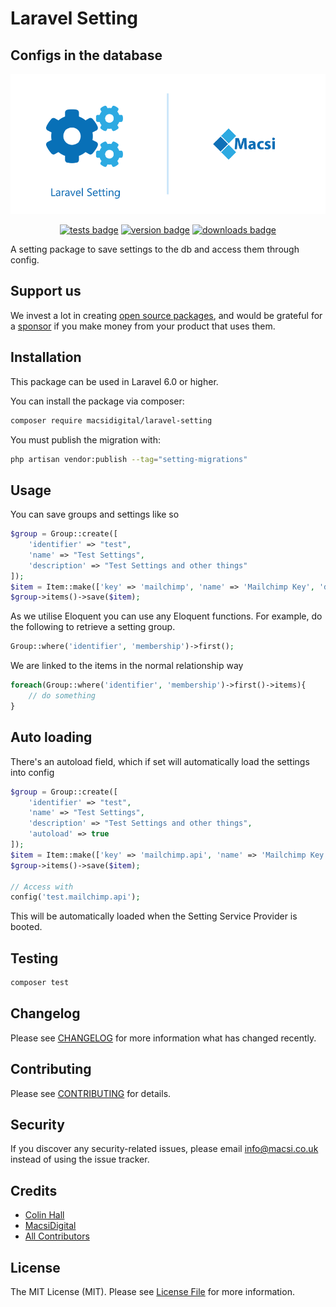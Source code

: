 # Laravel Setting

## Configs in the database

![Header Image](https://github.com/MacsiDigital/repo-design/raw/master/laravel-setting/header.png)

<p align="center">
 <a href="https://github.com/MacsiDigital/laravel-setting/actions?query=workflow%3ATests"><img src="https://github.com/MacsiDigital/laravel-setting/workflows/Tests/badge.svg" style="max-width:100%;"  alt="tests badge"></a>
 <a href="https://packagist.org/packages/macsidigital/laravel-setting"><img src="https://img.shields.io/packagist/v/macsidigital/laravel-setting.svg?style=flat-square" alt="version badge"/></a>
 <a href="https://packagist.org/packages/macsidigital/laravel-setting"><img src="https://img.shields.io/packagist/dt/macsidigital/laravel-setting.svg?style=flat-square" alt="downloads badge"/></a>
</p>

A setting package to save settings to the db and access them through config.

## Support us

We invest a lot in creating [open source packages](https://macsidigital.co.uk/open-source), and would be grateful for a [sponsor](https://github.com/sponsors/MacsiDigital) if you make money from your product that uses them.

## Installation

This package can be used in Laravel 6.0 or higher.

You can install the package via composer:

```bash
composer require macsidigital/laravel-setting
```

You must publish the migration with:

``` bash
php artisan vendor:publish --tag="setting-migrations"
```

## Usage

You can save groups and settings like so

``` php
$group = Group::create([
    'identifier' => "test",
    'name' => "Test Settings",
    'description' => "Test Settings and other things"
]);
$item = Item::make(['key' => 'mailchimp', 'name' => 'Mailchimp Key', 'description' => 'Your Mailchimp API key so we can enable communication with your Mailchimp account']);
$group->items()->save($item);
```

As we utilise Eloquent you can use any Eloquent functions.  For example, do the following to retrieve a setting group.

``` php
Group::where('identifier', 'membership')->first();
```

We are linked to the items in the normal relationship way

``` php
foreach(Group::where('identifier', 'membership')->first()->items){
	// do something
}
```

## Auto loading

There's an autoload field, which if set will automatically load the settings into config

``` php
$group = Group::create([
    'identifier' => "test",
    'name' => "Test Settings",
    'description' => "Test Settings and other things",
    'autoload' => true
]);
$item = Item::make(['key' => 'mailchimp.api', 'name' => 'Mailchimp Key', 'description' => 'Your Mailchimp API key so we can enable communication with your Mailchimp account', 'autoload' => true]);
$group->items()->save($item);

// Access with
config('test.mailchimp.api');
```

This will be automatically loaded when the Setting Service Provider is booted.

## Testing

``` bash
composer test
```

## Changelog

Please see [CHANGELOG](CHANGELOG.md) for more information what has changed recently.

## Contributing

Please see [CONTRIBUTING](CONTRIBUTING.md) for details.

## Security

If you discover any security-related issues, please email [info@macsi.co.uk](mailto:info@macsi.co.uk) instead of using the issue tracker.

## Credits

- [Colin Hall](https://github.com/colinhall17)
- [MacsiDigital](https://github.com/MacsiDigital)
- [All Contributors](../../contributors)

## License

The MIT License (MIT). Please see [License File](LICENSE.md) for more information.
